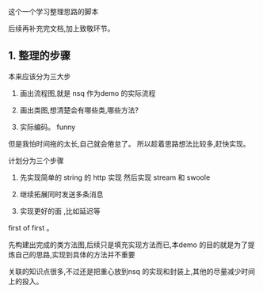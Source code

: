 
这个一个学习整理思路的脚本

后续再补充完文档,加上致敬环节。

## 1. 整理的步骤
本来应该分为三大步

1. 画出流程图,就是 nsq 作为demo 的实际流程

2. 画出类图,想清楚会有哪些类,哪些方法? 

3. 实际编码。 funny


但是我怕时间拖的太长,自己就会倦怠了。 所以趁着思路想法比较多,赶快实现。

计划分为三个步骤

1. 先实现简单的 string 的 http 实现
    然后实现 stream  和 swoole
    
2. 继续拓展同时发送多条消息
 
3. 实现更好的面 ,比如延迟等


first of first 。

先构建出完成的类方法图,后续只是填充实现方法而已,本demo 的目的就是为了提炼自己的思路,实现到具体的方法并不重要

关联的知识点很多,不过还是把重心放到nsq 的实现和封装上,其他的尽量减少时间上的投入。

